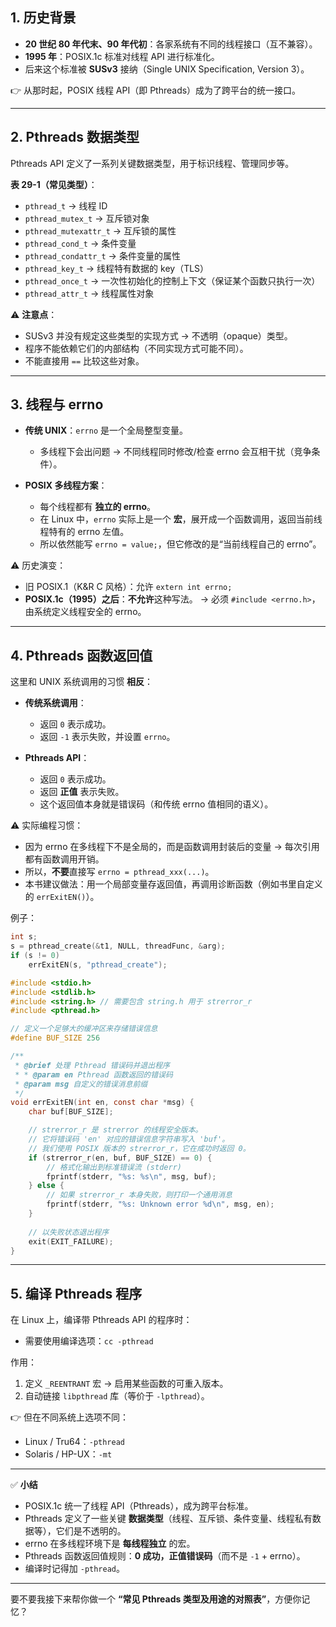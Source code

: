 
## 1. 历史背景

* **20 世纪 80 年代末、90 年代初**：各家系统有不同的线程接口（互不兼容）。
* **1995 年**：POSIX.1c 标准对线程 API 进行标准化。
* 后来这个标准被 **SUSv3** 接纳（Single UNIX Specification, Version 3）。

👉 从那时起，POSIX 线程 API（即 Pthreads）成为了跨平台的统一接口。

---

## 2. Pthreads 数据类型

Pthreads API 定义了一系列关键数据类型，用于标识线程、管理同步等。

**表 29-1（常见类型）**：

* `pthread_t` → 线程 ID
* `pthread_mutex_t` → 互斥锁对象
* `pthread_mutexattr_t` → 互斥锁的属性
* `pthread_cond_t` → 条件变量
* `pthread_condattr_t` → 条件变量的属性
* `pthread_key_t` → 线程特有数据的 key（TLS）
* `pthread_once_t` → 一次性初始化的控制上下文（保证某个函数只执行一次）
* `pthread_attr_t` → 线程属性对象

⚠️ **注意点**：

* SUSv3 并没有规定这些类型的实现方式 → 不透明（opaque）类型。
* 程序不能依赖它们的内部结构（不同实现方式可能不同）。
* 不能直接用 `==` 比较这些对象。

---

## 3. 线程与 errno

* **传统 UNIX**：`errno` 是一个全局整型变量。

  * 多线程下会出问题 → 不同线程同时修改/检查 errno 会互相干扰（竞争条件）。
* **POSIX 多线程方案**：

  * 每个线程都有 **独立的 errno**。
  * 在 Linux 中，`errno` 实际上是一个 **宏**，展开成一个函数调用，返回当前线程特有的 errno 左值。
  * 所以依然能写 `errno = value;`，但它修改的是“当前线程自己的 errno”。

⚠️ 历史演变：

* 旧 POSIX.1（K\&R C 风格）：允许 `extern int errno;`
* **POSIX.1c（1995）之后**：**不允许**这种写法。
  → 必须 `#include <errno.h>`，由系统定义线程安全的 errno。

---

## 4. Pthreads 函数返回值

这里和 UNIX 系统调用的习惯 **相反**：

* **传统系统调用**：

  * 返回 `0` 表示成功。
  * 返回 `-1` 表示失败，并设置 `errno`。

* **Pthreads API**：

  * 返回 `0` 表示成功。
  * 返回 **正值** 表示失败。
  * 这个返回值本身就是错误码（和传统 errno 值相同的语义）。

⚠️ 实际编程习惯：

* 因为 errno 在多线程下不是全局的，而是函数调用封装后的变量 → 每次引用都有函数调用开销。
* 所以，**不要**直接写 `errno = pthread_xxx(...)`。
* 本书建议做法：用一个局部变量存返回值，再调用诊断函数（例如书里自定义的 `errExitEN()`）。

例子：

```c
int s;
s = pthread_create(&t1, NULL, threadFunc, &arg);
if (s != 0)
    errExitEN(s, "pthread_create");
```

```c
#include <stdio.h>
#include <stdlib.h>
#include <string.h> // 需要包含 string.h 用于 strerror_r
#include <pthread.h>

// 定义一个足够大的缓冲区来存储错误信息
#define BUF_SIZE 256

/**
 * @brief 处理 Pthread 错误码并退出程序
 * * @param en Pthread 函数返回的错误码
 * @param msg 自定义的错误消息前缀
 */
void errExitEN(int en, const char *msg) {
    char buf[BUF_SIZE];

    // strerror_r 是 strerror 的线程安全版本。
    // 它将错误码 'en' 对应的错误信息字符串写入 'buf'。
    // 我们使用 POSIX 版本的 strerror_r，它在成功时返回 0。
    if (strerror_r(en, buf, BUF_SIZE) == 0) {
        // 格式化输出到标准错误流 (stderr)
        fprintf(stderr, "%s: %s\n", msg, buf);
    } else {
        // 如果 strerror_r 本身失败，则打印一个通用消息
        fprintf(stderr, "%s: Unknown error %d\n", msg, en);
    }
    
    // 以失败状态退出程序
    exit(EXIT_FAILURE);
}
```

---

## 5. 编译 Pthreads 程序

在 Linux 上，编译带 Pthreads API 的程序时：

* 需要使用编译选项：`cc -pthread`

作用：

1. 定义 `_REENTRANT` 宏 → 启用某些函数的可重入版本。
2. 自动链接 `libpthread` 库（等价于 `-lpthread`）。

👉 但在不同系统上选项不同：

* Linux / Tru64：`-pthread`
* Solaris / HP-UX：`-mt`

---

✅ **小结**

* POSIX.1c 统一了线程 API（Pthreads），成为跨平台标准。
* Pthreads 定义了一些关键 **数据类型**（线程、互斥锁、条件变量、线程私有数据等），它们是不透明的。
* errno 在多线程环境下是 **每线程独立** 的宏。
* Pthreads 函数返回值规则：**0 成功，正值错误码**（而不是 `-1` + errno）。
* 编译时记得加 `-pthread`。

---

要不要我接下来帮你做一个 **“常见 Pthreads 类型及用途的对照表”**，方便你记忆？
